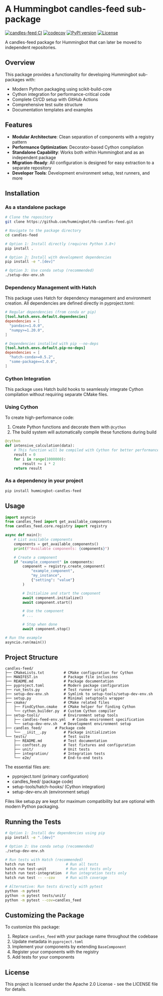 # A Hummingbot candles-feed sub-package

[![candles-feed CI](https://github.com/hummingbot/hb-candles-feed/actions/workflows/ci.yml/badge.svg)](https://github.com/hummingbot/hb-candles-feed/actions/workflows/ci.yml)
[![codecov](https://codecov.io/gh/hummingbot/hb-candles-feed)](https://codecov.io/gh/hummingbot/hb-candles-feed)
[![PyPI version](https://badge.fury.io/py/hummingbot-candles-feed.svg)](https://badge.fury.io/py/hummingbot-candles-feed)
[![License](https://img.shields.io/badge/License-Apache%202.0-blue.svg)](https://opensource.org/licenses/Apache-2.0)

A candles-feed package for Hummingbot that can later be moved to independent repositories.

## Overview

This package provides a functionality for developing Hummingbot sub-packages with:

- Modern Python packaging using scikit-build-core
- Cython integration for performance-critical code
- Complete CI/CD setup with GitHub Actions
- Comprehensive test suite structure
- Documentation templates and examples

## Features

- **Modular Architecture**: Clean separation of components with a registry pattern
- **Performance Optimization**: Decorator-based Cython compilation
- **Standalone Capability**: Works both within Hummingbot and as an independent package
- **Migration-Ready**: All configuration is designed for easy extraction to a separate repository
- **Developer Tools**: Development environment setup, test runners, and more

## Installation

### As a standalone package

```bash
# Clone the repository
git clone https://github.com/hummingbot/hb-candles-feed.git

# Navigate to the package directory
cd candles-feed

# Option 1: Install directly (requires Python 3.8+)
pip install .

# Option 2: Install with development dependencies
pip install -e ".[dev]"

# Option 3: Use conda setup (recommended)
./setup-dev-env.sh
```

### Dependency Management with Hatch

This package uses Hatch for dependency management and environment creation. All dependencies are defined directly in pyproject.toml:

```toml
# Regular dependencies (from conda or pip)
[tool.hatch.envs.default.dependencies]
dependencies = [
  "pandas>=1.0.0",
  "numpy>=1.20.0",
]

# Dependencies installed with pip --no-deps
[tool.hatch.envs.default.pip-no-deps]
dependencies = [
  "hatch-conda>=0.5.2",
  "some-package==1.0.0",
]
```

### Cython Integration

This package uses Hatch build hooks to seamlessly integrate Cython compilation without requiring separate CMake files.

### Using Cython

To create high-performance code:

1. Create Python functions and decorate them with `@cython`
2. The build system will automatically compile these functions during build

```python
@cython
def intensive_calculation(data):
    # This function will be compiled with Cython for better performance
    result = 0
    for i in range(1000000):
        result += i * 2
    return result
```

### As a dependency in your project

```bash
pip install hummingbot-candles-feed
```

## Usage

```python
import asyncio
from candles_feed import get_available_components
from candles_feed.core.registry import registry

async def main():
    # List available components
    components = get_available_components()
    print(f"Available components: {components}")

    # Create a component
    if "example_component" in components:
        component = registry.create_component(
            "example_component",
            "my_instance",
            {"setting": "value"}
        )

        # Initialize and start the component
        await component.initialize()
        await component.start()

        # Use the component
        # ...

        # Stop when done
        await component.stop()

# Run the example
asyncio.run(main())
```

## Project Structure

```
candles-feed/
├── CMakeLists.txt         # CMake configuration for Cython
├── MANIFEST.in            # Package file inclusions
├── README.md              # Package documentation
├── pyproject.toml         # Modern package configuration
├── run_tests.py           # Test runner script
├── setup-dev-env.sh       # Symlink to setup-tools/setup-dev-env.sh
├── setup.py               # Minimal setuptools wrapper
├── cmake/                 # CMake related files
│   ├── FindCython.cmake   # CMake helper for finding Cython
│   └── cython_builder.py  # Custom Cython compiler
├── setup-tools/           # Environment setup tools
│   ├── candles-feed-env.yml   # Conda environment specification
│   └── setup-dev-env.sh   # Development environment setup
├── candles_feed/      # Package code
│   └── __init__.py        # Package initialization
└── tests/                 # Test suite
    ├── README.md          # Test documentation
    ├── conftest.py        # Test fixtures and configuration
    ├── unit/              # Unit tests
    ├── integration/       # Integration tests
    └── e2e/               # End-to-end tests
```

The essential files are:
- pyproject.toml (primary configuration)
- candles_feed/ (package code)
- setup-tools/hatch-hooks/ (Cython integration)
- setup-dev-env.sh (environment setup)

Files like setup.py are kept for maximum compatibility but are optional with modern Python packaging.

## Running the Tests

```bash
# Option 1: Install dev dependencies using pip
pip install -e ".[dev]"

# Option 2: Use conda setup (recommended)
./setup-dev-env.sh

# Run tests with Hatch (recommended)
hatch run test              # Run all tests
hatch run test-unit         # Run unit tests only
hatch run test-integration  # Run integration tests only
hatch run test -- --cov     # Run with coverage

# Alternative: Run tests directly with pytest
python -m pytest
python -m pytest tests/unit/
python -m pytest --cov=candles_feed
```

## Customizing the Package

To customize this package:

1. Replace `candles_feed` with your package name throughout the codebase
2. Update metadata in `pyproject.toml`
3. Implement your components by extending `BaseComponent`
4. Register your components with the registry
5. Add tests for your components

## License

This project is licensed under the Apache 2.0 License - see the LICENSE file for details.
